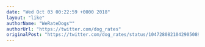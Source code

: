 ```yaml
---
date: "Wed Oct 03 00:22:59 +0000 2018"
layout: "like"
authorName: "WeRateDogs™"
authorUrl: "https://twitter.com/dog_rates"
originalPost: "https://twitter.com/dog_rates/status/1047280821042905089"
---
```


